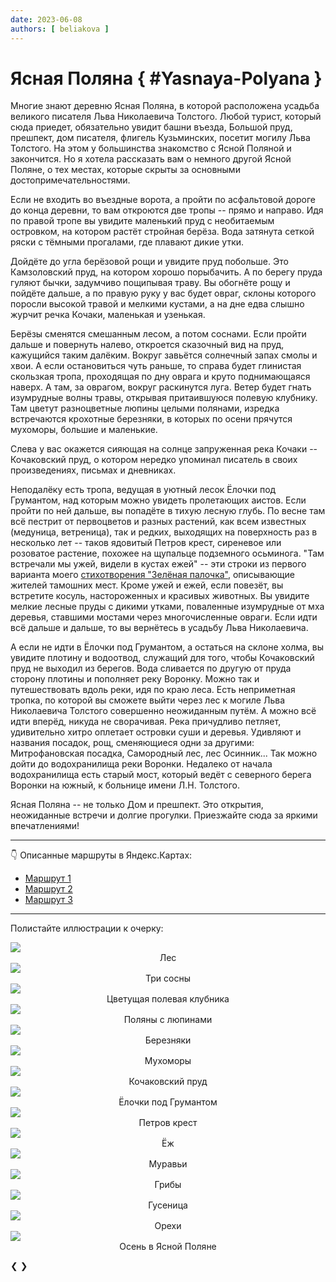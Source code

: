 ```yaml
---
date: 2023-06-08
authors: [ beliakova ]
---
```

# Ясная Поляна { #Yasnaya-Polyana }

Многие знают деревню Ясная Поляна, в которой расположена усадьба великого писателя Льва Николаевича Толстого. Любой турист, который сюда приедет, обязательно увидит башни въезда, Большой пруд, прешпект, дом писателя, флигель Кузьминских, посетит могилу Льва Толстого. На этом у большинства знакомство с Ясной Поляной и закончится. Но я хотела рассказать вам о немного другой Ясной Поляне, о тех местах, которые скрыты за основными достопримечательностями.
<!-- more -->
Если не входить во въездные ворота, а пройти по асфальтовой дороге до конца деревни, то вам откроются две тропы -- прямо и направо. Идя по правой тропе вы увидите маленький пруд с необитаемым островком, на котором растёт стройная берёза. Вода затянута сеткой ряски с тёмными прогалами, где плавают дикие утки.

Дойдёте до угла берёзовой рощи и увидите пруд побольше. Это Камзоловский пруд, на котором хорошо порыбачить. А по берегу пруда гуляют бычки, задумчиво пощипывая траву. Вы обогнёте рощу и пойдёте дальше, а по правую руку у вас будет овраг, склоны которого поросли высокой травой и мелкими кустами, а на дне едва слышно журчит речка Кочаки, маленькая и узенькая.

Берёзы сменятся смешанным лесом, а потом соснами. Если пройти дальше и повернуть налево, откроется сказочный вид на пруд, кажущийся таким далёким. Вокруг завьётся солнечный запах смолы и хвои. А если остановиться чуть раньше, то справа будет глинистая скользкая тропа, проходящая по дну оврага и круто поднимающаяся наверх. А там, за оврагом, вокруг раскинутся луга. Ветер будет гнать изумрудные волны травы, открывая притаившуюся полевую клубнику. Там цветут разноцветные люпины целыми полянами, изредка встречаются крохотные березняки, в которых по осени прячутся мухоморы, большие и маленькие.

Слева у вас окажется сияющая на солнце запруженная река Кочаки -- Кочаковский пруд, о котором нередко упоминал писатель в своих произведениях, письмах и дневниках.

Неподалёку есть тропа, ведущая в уютный лесок Ёлочки под Грумантом, над которым можно увидеть пролетающих аистов. Если пройти по ней дальше, вы попадёте в тихую лесную глубь. По весне там всё пестрит от первоцветов и разных растений, как всем известных (медуница, ветреница), так и редких, выходящих на поверхность раз в несколько лет -- таков ядовитый Петров крест, сиреневое или розоватое растение, похожее на щупальце подземного осьминога. "Там встречали мы ужей, видели в кустах ежей" -- эти строки из первого варианта моего [стихотворения "Зелёная палочка"](../../poems/green-stick-legend.md), описывающие жителей тамошних мест. Кроме ужей и ежей, если повезёт, вы встретите косуль, настороженных и красивых животных. Вы увидите мелкие лесные пруды с дикими утками, поваленные изумрудные от мха деревья, ставшими мостами через многочисленные овраги. Если идти всё дальше и дальше, то вы вернётесь в усадьбу Льва Николаевича.

А если не идти в Ёлочки под Грумантом, а остаться на склоне холма, вы увидите плотину и водоотвод, служащий для того, чтобы Кочаковский пруд не выходил из берегов. Вода сливается по другую от пруда сторону плотины и пополняет реку Воронку. Можно так и путешествовать вдоль реки, идя по краю леса. Есть неприметная тропка, по которой вы сможете выйти через лес к могиле Льва Николаевича Толстого совершенно неожиданным путём. А можно всё идти вперёд, никуда не сворачивая. Река причудливо петляет, удивительно хитро оплетает островки суши и деревья. Удивляют и названия посадок, рощ, сменяющиеся одни за другими: Митрофановская посадка, Самородный лес, лес Осинник... Так можно дойти до водохранилища реки Воронки. Недалеко от начала водохранилища есть старый мост, который ведёт с северного берега Воронки на южный, к больнице имени Л.Н. Толстого.

Ясная Поляна -- не только Дом и прешпект. Это открытия, неожиданные встречи и долгие прогулки. Приезжайте сюда за яркими впечатлениями!

---

👇 Описанные маршруты в Яндекс.Картах:

* [Маршрут 1](https://yandex.ru/maps/?l=sat%2Cskl&ll=37.513736%2C54.068715&mode=routes&rtext=54.073154%2C37.529975~54.063489%2C37.519768~54.064338%2C37.509472~54.066319%2C37.501588~54.071353%2C37.494109~54.072212%2C37.496329~54.069900%2C37.509945~54.076367%2C37.521137~54.076127%2C37.526317~54.073162%2C37.530044&rtt=pd&ruri=~~~~~~~~ymapsbm1%3A%2F%2Forg%3Foid%3D157006990416~&z=14)
* [Маршрут 2](https://yandex.ru/maps/?l=sat%2Cskl&ll=37.514005%2C54.070632&mode=routes&rtext=54.073154%2C37.529975~54.063489%2C37.519768~54.064338%2C37.509472~54.066319%2C37.501588~54.071353%2C37.494109~54.077463%2C37.500378~54.075776%2C37.515453~54.076127%2C37.526317~54.073170%2C37.530025&rtt=pd&ruri=~~~~~~ymapsbm1%3A%2F%2Forg%3Foid%3D172702109120~ymapsbm1%3A%2F%2Forg%3Foid%3D157006990416~&z=14)
* [Маршрут 3](https://yandex.ru/maps/?l=sat%2Cskl&ll=37.518383%2C54.075917&mode=routes&rtext=54.073154%2C37.529975~54.063489%2C37.519768~54.064338%2C37.509472~54.066319%2C37.501588~54.071353%2C37.494109~54.077463%2C37.500378~54.087315%2C37.514337~54.090890%2C37.533067~54.081517%2C37.537070~54.073167%2C37.530080&rtt=pd&ruri=~~~~~~~~ymapsbm1%3A%2F%2Forg%3Foid%3D1055599970~&z=14)

---

Полистайте иллюстрации к очерку:

<div class="slideshow-container">

<div class="mySlides fade">
  <img src="/images/Yasnaya-Polyana/forest.jpg">
  <div class="text" style="text-align:center">Лес</div>
</div>

<div class="mySlides fade">
  <img src="/images/Yasnaya-Polyana/three-pines.jpg">
  <div class="text" style="text-align:center">Три сосны</div>
</div>

<div class="mySlides fade">
  <img src="/images/Yasnaya-Polyana/field-strawberries.jpg">
  <div class="text" style="text-align:center">Цветущая полевая клубника</div>
</div>

<div class="mySlides fade">
  <img src="/images/Yasnaya-Polyana/lupines.jpg">
  <div class="text" style="text-align:center">Поляны с люпинами</div>
</div>

<div class="mySlides fade">
  <img src="/images/Yasnaya-Polyana/birches.jpg">
  <div class="text" style="text-align:center">Березняки</div>
</div>

<div class="mySlides fade">
  <img src="/images/Yasnaya-Polyana/fly-agaric.jpg">
  <div class="text" style="text-align:center">Мухоморы</div>
</div>

<div class="mySlides fade">
  <img src="/images/Yasnaya-Polyana/pond.jpg">
  <div class="text" style="text-align:center">Кочаковский пруд</div>
</div>

<div class="mySlides fade">
  <img src="/images/Yasnaya-Polyana/firs-under-Grumant.jpg">
  <div class="text" style="text-align:center">Ёлочки под Грумантом</div>
</div>

<div class="mySlides fade">
  <img src="/images/Yasnaya-Polyana/toothwort.jpg">
  <div class="text" style="text-align:center">Петров крест</div>
</div>

<div class="mySlides fade">
  <img src="/images/Yasnaya-Polyana/hedgehog.jpg">
  <div class="text" style="text-align:center">Ёж</div>
</div>

<div class="mySlides fade">
  <img src="/images/Yasnaya-Polyana/ants.jpg">
  <div class="text" style="text-align:center">Муравьи</div>
</div>

<div class="mySlides fade">
  <img src="/images/Yasnaya-Polyana/mushrooms.jpg">
  <div class="text" style="text-align:center">Грибы</div>
</div>

<div class="mySlides fade">
  <img src="/images/Yasnaya-Polyana/caterpillar.jpg">
  <div class="text" style="text-align:center">Гусеница</div>
</div>

<div class="mySlides fade">
  <img src="/images/Yasnaya-Polyana/nuts.jpg">
  <div class="text" style="text-align:center">Орехи</div>
</div>

<div class="mySlides fade">
  <img src="/images/Yasnaya-Polyana/autumn.jpg">
  <div class="text" style="text-align:center">Осень в Ясной Поляне</div>
</div>

<a class="lb-prev" onclick="plusSlides(-1)">❮</a>
<a class="lb-next" onclick="plusSlides(1)">❯</a>

</div>
<br>

<div style="text-align:center">
  <span class="dot" onclick="currentSlide(1)"></span>
  <span class="dot" onclick="currentSlide(2)"></span>
  <span class="dot" onclick="currentSlide(3)"></span>
  <span class="dot" onclick="currentSlide(4)"></span>
  <span class="dot" onclick="currentSlide(5)"></span>
  <span class="dot" onclick="currentSlide(6)"></span>
  <span class="dot" onclick="currentSlide(7)"></span>
  <span class="dot" onclick="currentSlide(8)"></span>
  <span class="dot" onclick="currentSlide(9)"></span>
  <span class="dot" onclick="currentSlide(10)"></span>
  <span class="dot" onclick="currentSlide(11)"></span>
  <span class="dot" onclick="currentSlide(12)"></span>
  <span class="dot" onclick="currentSlide(13)"></span>
  <span class="dot" onclick="currentSlide(14)"></span>
  <span class="dot" onclick="currentSlide(15)"></span>
</div>

<script>
let slideIndex = 1;
showSlides(slideIndex);

function plusSlides(n) {
  showSlides(slideIndex += n);
}

function currentSlide(n) {
  showSlides(slideIndex = n);
}

function showSlides(n) {
  let i;
  let slides = document.getElementsByClassName("mySlides");
  let dots = document.getElementsByClassName("dot");
  if (n > slides.length) {slideIndex = 1}
  if (n < 1) {slideIndex = slides.length}
  for (i = 0; i < slides.length; i++) {
    slides[i].style.display = "none";
  }
  for (i = 0; i < dots.length; i++) {
    dots[i].className = dots[i].className.replace(" active", "");
  }
  slides[slideIndex-1].style.display = "block";
  dots[slideIndex-1].className += " active";
}
</script>
